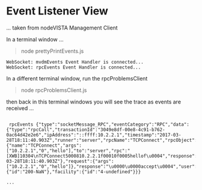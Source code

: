 # Event Listener View

... taken from nodeVISTA Management Client

In a terminal window ...

> node prettyPrintEvents.js 

```text
WebSocket: mvdmEvents Event Handler is connected...
WebSocket: rpcEvents Event Handler is connected...
```

In a different terminal window, run the rpcProblemsClient

> node rpcProblemsClient.js

then back in this terminal windows you will see the trace as events are received ...

```text

 rpcEvents {"type":"socketMessage_RPC","eventCategory":"RPC","data":{"type":"rpcCall","transactionId":"3049e8df-00e8-4c91-b762-0ac64d42e2e6","ipAddress":"::ffff:10.2.2.1","timestamp":"2017-03-28T18:11:40.903Z","runner":"server","rpcName":"TCPConnect","rpcObject":{"name":"TCPConnect","args":["10.2.2.1","0","hello"],"to":"server","rpc":"[XWB]10304\nTCPConnect5000810.2.2.1f00010f0005hellof\u0004","response":"\u0000\u0000accept\u0004","from":"CPRS","timeStamp":"2017-03-28T18:11:40.903Z"},"request":{"args":["10.2.2.1","0","hello"]},"response":"\u0000\u0000accept\u0004","user":{"id":"200-NaN"},"facility":{"id":"4-undefined"}}} 

...

```

